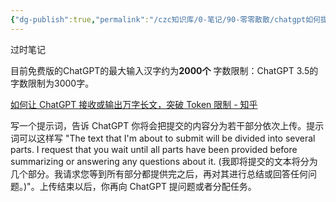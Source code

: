 ```yaml
---
{"dg-publish":true,"permalink":"/czc知识库/0-笔记/90-零零散散/chatgpt如何提交超过字数限制的文本/","dgPassFrontmatter":true,"created":"2024-06-18T17:45:22.440+08:00","updated":"2024-12-08T11:35:28.414+08:00"}
---
```



过时笔记

目前免费版的ChatGPT的最大输入汉字约为**2000个**
字数限制：ChatGPT 3.5的字数限制为3000字。

[如何让 ChatGPT 接收或输出万字长文，突破 Token 限制 - 知乎](https://zhuanlan.zhihu.com/p/652879015)

写一个提示词，告诉 ChatGPT 你将会把提交的内容分为若干部分依次上传。提示词可以这样写 "The text that I'm about to submit will be divided into several parts. I request that you wait until all parts have been provided before summarizing or answering any questions about it. (我即将提交的文本将分为几个部分。我请求您等到所有部分都提供完之后，再对其进行总结或回答任何问题。)"。上传结束以后，你再向 ChatGPT 提问题或者分配任务。

